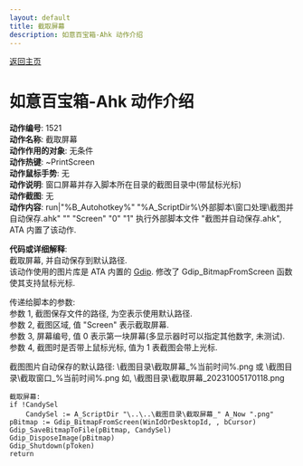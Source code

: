 ```yaml
---
layout: default
title: 截取屏幕
description: 如意百宝箱-Ahk 动作介绍
---
```

<link rel="stylesheet" href="../Actions/css/atom-one-light.min.css">
<script src="../Actions/js/highlight.min.js"></script>
<script>hljs.highlightAll();</script>

[返回主页](../index.md)

# [](#header-2) 如意百宝箱-Ahk 动作介绍

**动作编号**: 1521  
**动作名称**: 截取屏幕  
**动作作用的对象**: 无条件  
**动作热键**: ~PrintScreen  
**动作鼠标手势**: 无  
**动作说明**: 窗口屏幕并存入脚本所在目录的截图目录中(带鼠标光标)  
**动作截图**: 无  
**动作内容**: run|"%B_Autohotkey%" "%A_ScriptDir%\外部脚本\窗口处理\截图并自动保存.ahk" "" "Screen" "0" "1" 
执行外部脚本文件 "截图并自动保存.ahk", ATA 内置了该动作.   

**代码或详细解释**:  
截取屏幕, 并自动保存到默认路径.  
该动作使用的图片库是 ATA 内置的 [Gdip](https://github.com/marius-sucan/AHK-GDIp-Library-Compilation). 修改了 Gdip_BitmapFromScreen 函数使其支持鼠标光标.   

传递给脚本的参数:  
参数 1, 截图保存文件的路径, 为空表示使用默认路径.  
参数 2, 截图区域, 值 "Screen" 表示截取屏幕.  
参数 3, 屏幕编号, 值 0 表示第一块屏幕(多显示器时可以指定其他数字, 未测试).  
参数 4, 截图时是否带上鼠标光标, 值为 1 表截图会带上光标.

截图图片自动保存的默认路径: \截图目录\截取屏幕_%当前时间%.png 或 \截图目录\截取窗口_%当前时间%.png 如, \截图目录\截取屏幕_20231005170118.png  

```Autohotkey
截取屏幕:
if !CandySel
	CandySel := A_ScriptDir "\..\..\截图目录\截取屏幕_" A_Now ".png"
pBitmap := Gdip_BitmapFromScreen(WinIdOrDesktopId, , bCursor)
Gdip_SaveBitmapToFile(pBitmap, CandySel)
Gdip_DisposeImage(pBitmap)
Gdip_Shutdown(pToken)
return
```